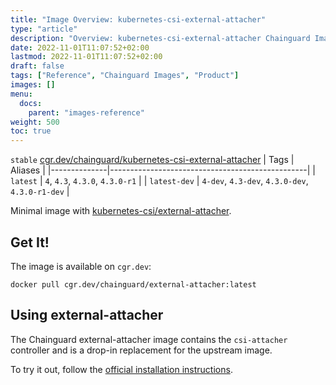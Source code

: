 ```yaml
---
title: "Image Overview: kubernetes-csi-external-attacher"
type: "article"
description: "Overview: kubernetes-csi-external-attacher Chainguard Images"
date: 2022-11-01T11:07:52+02:00
lastmod: 2022-11-01T11:07:52+02:00
draft: false
tags: ["Reference", "Chainguard Images", "Product"]
images: []
menu:
  docs:
    parent: "images-reference"
weight: 500
toc: true
---
```


`stable` [cgr.dev/chainguard/kubernetes-csi-external-attacher](https://github.com/chainguard-images/images/tree/main/images/kubernetes-csi-external-attacher)
| Tags         | Aliases                                         |
|--------------|-------------------------------------------------|
| `latest`     | `4`, `4.3`, `4.3.0`, `4.3.0-r1`                 |
| `latest-dev` | `4-dev`, `4.3-dev`, `4.3.0-dev`, `4.3.0-r1-dev` |



Minimal image with [kubernetes-csi/external-attacher](https://github.com/kubernetes-csi/external-attacher).

## Get It!

The image is available on `cgr.dev`:

```
docker pull cgr.dev/chainguard/external-attacher:latest
```

## Using external-attacher

The Chainguard external-attacher image contains the `csi-attacher` controller and is a drop-in replacement for the upstream image.

To try it out, follow the [official installation
instructions](https://github.com/kubernetes-csi/external-attacher/blob/master/README.md#usage).

